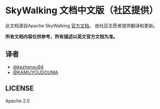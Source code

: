 # SkyWalking 文档中文版（社区提供）
此文档源自Apache SkyWalking [官方文档](https://github.com/apache/incubator-skywalking/blob/master/docs/README.md)。
由社区志愿者提供翻译和更新。

**所有文档内容仅供参考，所有描述以英文官方文档为准。**

## 译者
- [@kezhenxu94](https://github.com/kezhenxu94)
- [@KAMIJYOUDOUMA](https://github.com/KAMIJYOUDOUMA)


## LICENSE
Apache 2.0
